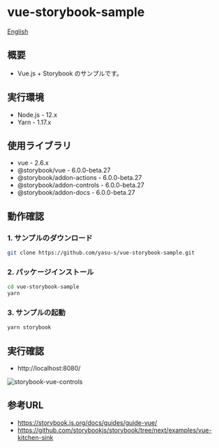 # vue-storybook-sample

[English](README_en.md)

## 概要

- Vue.js + Storybook のサンプルです。

## 実行環境

- Node.js - 12.x
- Yarn - 1.17.x

## 使用ライブラリ

- vue - 2.6.x
- @storybook/vue - 6.0.0-beta.27
- @storybook/addon-actions - 6.0.0-beta.27
- @storybook/addon-controls - 6.0.0-beta.27
- @storybook/addon-docs - 6.0.0-beta.27

## 動作確認

### 1. サンプルのダウンロード

```bash
git clone https://github.com/yasu-s/vue-storybook-sample.git
```

### 2. パッケージインストール  

```bash
cd vue-storybook-sample
yarn
```

### 3. サンプルの起動  

```bash
yarn storybook
```

## 実行確認

- http://localhost:8080/

![storybook-vue-controls](https://user-images.githubusercontent.com/2668146/84209742-dffd9680-aaf1-11ea-9152-c131c2d2d5b7.gif)

## 参考URL

- https://storybook.js.org/docs/guides/guide-vue/
- https://github.com/storybookjs/storybook/tree/next/examples/vue-kitchen-sink
